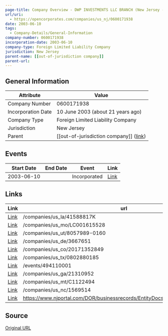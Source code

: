 ```yaml
---
page-title: Company Overview - DWP INVESTMENTS LLC BRANCH (New Jersey - 0600171938)
url/uri:
  - https://opencorporates.com/companies/us_nj/0600171938
date: 2003-06-10
tags:
  - Company-Details/General-Information
company-number: 0600171938
incorporation-date: 2003-06-10
company-type: Foreign Limited Liability Company
jurisdiction: New Jersey
parent-name: [[out-of-jurisdiction company]]
parent-url: 
---
```


## General Information
| Attribute          | Value                                       |
|--------------------|---------------------------------------------|
| Company Number     | 0600171938                                  |
| Incorporation Date | 10 June 2003 (about 21 years ago)           |
| Company Type       | Foreign Limited Liability Company           |
| Jurisdiction       | New Jersey                                  |
| Parent             | [[out-of-jurisdiction company]] ([link]())  |

## Events

| Start Date | End Date   | Event                                                   | Link |
|------------|------------|-------------------------------------------------------|------|
| 2003-06-10 |            | Incorporated                                            | [Link](https://opencorporates.com/events/494110001) |

## Links
| Link   | url                            
|--------|--------------------------------|
| [Link](/companies/us_la/41588817K) |/companies/us_la/41588817K    |
| [Link](/companies/us_mo/LC001615528) |/companies/us_mo/LC001615528  |
| [Link](/companies/us_ut/8057989-0160) |/companies/us_ut/8057989-0160 |
| [Link](/companies/us_de/3667651) |/companies/us_de/3667651      |
| [Link](/companies/us_co/20171352849) |/companies/us_co/20171352849  |
| [Link](/companies/us_tx/0802880185) |/companies/us_tx/0802880185   |
| [Link](/events/494110001) |/events/494110001             |
| [Link](/companies/us_ga/21310952) |/companies/us_ga/21310952     |
| [Link](/companies/us_mt/C1122494) |/companies/us_mt/C1122494     |
| [Link](/companies/us_nc/1569514) |/companies/us_nc/1569514      |
| [Link](https://www.njportal.com/DOR/businessrecords/EntityDocs/BusinessStatCopies.aspx) |https://www.njportal.com/DOR/businessrecords/EntityDocs/BusinessStatCopies.aspx|

## Source
[Original URL](https://opencorporates.com/companies/us_nj/0600171938)
